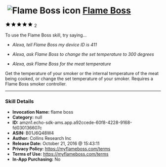 # &nbsp;<img src="skill_icon" alt="Flame Boss icon" width="36"> [Flame Boss](http://alexa.amazon.com/#skills/amzn1.echo-sdk-ams.app.a92ccede-60f8-4228-9168-fd030136607c)
![5 stars](../../images/ic_star_black_18dp_1x.png)![5 stars](../../images/ic_star_black_18dp_1x.png)![5 stars](../../images/ic_star_black_18dp_1x.png)![5 stars](../../images/ic_star_black_18dp_1x.png)![5 stars](../../images/ic_star_black_18dp_1x.png) 2

To use the Flame Boss skill, try saying...

* *Alexa, tell Flame Boss my device ID is 411*

* *Alexa, ask Flame Boss to change the set temperature to 300 degrees*

* *Alexa, ask Flame Boss for the meat temperature*

Get the temperature of your smoker or the internal temperature of the meat being cooked, or change the set temperature of your smoker. Requires a Flame Boss smoker controller.

***

### Skill Details

* **Invocation Name:** flame boss
* **Category:** null
* **ID:** amzn1.echo-sdk-ams.app.a92ccede-60f8-4228-9168-fd030136607c
* **ASIN:** B01J6Q48W4
* **Author:** Collins Research Inc
* **Release Date:** October 21, 2016 @ 15:43:11
* **Privacy Policy:** https://myflameboss.com/terms
* **Terms of Use:** https://myflameboss.com/terms
* **In-App Purchasing:** No
